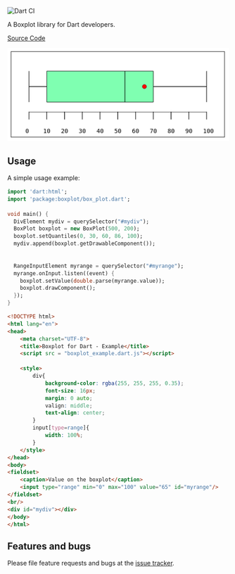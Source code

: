 ![Dart CI](https://github.com/jbytecode/boxplot/workflows/Dart%20CI/badge.svg)

A Boxplot library for Dart developers.


[Source Code](https://github.com/jbytecode/boxplot)

![Screenshot](https://github.com/jbytecode/boxplot/raw/master/images/screenshot.png)

## Usage

A simple usage example:

```dart
import 'dart:html';
import 'package:boxplot/box_plot.dart';

void main() {
  DivElement mydiv = querySelector("#mydiv");
  BoxPlot boxplot = new BoxPlot(500, 200);
  boxplot.setQuantiles(0, 30, 60, 86, 100);
  mydiv.append(boxplot.getDrawableComponent());


  RangeInputElement myrange = querySelector("#myrange");
  myrange.onInput.listen((event) {
    boxplot.setValue(double.parse(myrange.value));
    boxplot.drawComponent();
  });
}
```

```html
<!DOCTYPE html>
<html lang="en">
<head>
    <meta charset="UTF-8">
    <title>Boxplot for Dart - Example</title>
    <script src = "boxplot_example.dart.js"></script>

    <style>
        div{
            background-color: rgba(255, 255, 255, 0.35);
            font-size: 16px;
            margin: 0 auto;
            valign: middle;
            text-align: center;
        }
        input[type=range]{
            width: 100%;
        }
    </style>
</head>
<body>
<fieldset>
    <caption>Value on the boxplot</caption>
    <input type="range" min="0" max="100" value="65" id="myrange"/>
</fieldset>
<br/>
<div id="mydiv"></div>
</body>
</html>
```

## Features and bugs

Please file feature requests and bugs at the [issue tracker][tracker].

[tracker]: http://example.com/issues/replaceme
